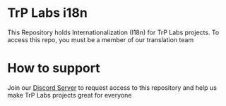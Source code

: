 # TrP Labs i18n

This Repository holds Internationalization (I18n) for TrP Labs projects. To access this repo, you must be a member of our translation team

# How to support

Join our [Discord Server](https://discord.gg/W5nzCmYC5K) to request access to this repository and help us make TrP Labs projects great for everyone